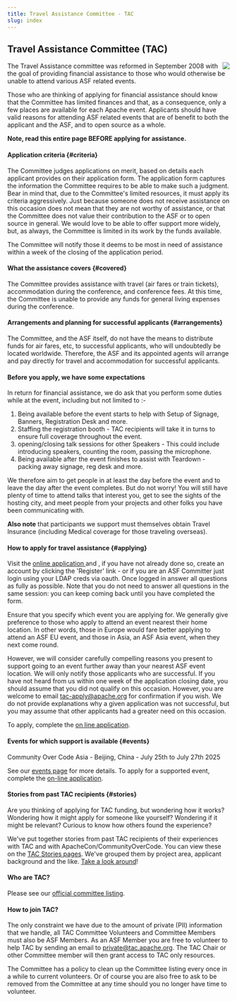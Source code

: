 ```yaml
---
title: Travel Assistance Committee - TAC
slug: index
---
```


## Travel Assistance Committee (TAC)

<div class="jumbotron">
<a href="https://www.apache.org/events/current-event.html"><img src="https://www.apache.org/events/current-event-125x125.png" style="float: right;"/></a>

The Travel Assistance committee was reformed in September 2008 with the goal of providing financial assistance to those who would otherwise be unable to attend various ASF related events.

Those who are thinking of applying for financial assistance should know that the Committee has limited finances and that, as a consequence, only a few places are available for each Apache event.
Applicants should have valid reasons for attending ASF related events that are of benefit to both the applicant and the ASF, and to open source as a whole.

**Note, read this entire page BEFORE applying for assistance.**

</div>

<a name="Index-Startingpoints"></a>

#### Application criteria  {#criteria}

The Committee judges applications on merit, based on details each applicant provides on their application form.
The application form captures the information the Committee requires to be able to make such a judgment.
Bear in mind that, due to the Committee's limited resources, it must apply its criteria aggressively.
Just because someone does not receive assistance
on this occasion does not mean that they are not worthy of assistance, or
that the Committee does not value their contribution to the ASF or to open
source in general.
We would love to be able to offer support more widely,
but, as always, the Committee is limited in its work by the funds available.

The Committee will notify those it deems to be most in need of assistance within a week of the closing of the application period.

#### What the assistance covers  {#covered}

The Committee provides assistance with travel (air fares or train tickets), accommodation during the conference, and conference fees.
At this time, the Committee is unable to provide any funds for general living expenses during the conference.

#### Arrangements and planning for successful applicants  {#arrangements}

The Committee, and the ASF itself, do not have the means to distribute funds for air fares, etc, to successful applicants, who will undoubtedly be located worldwide.
Therefore, the ASF and its appointed agents will arrange and pay directly for travel and accommodation for successful applicants.

#### Before you apply, we have some expectations

In return for financial assistance, we do ask that you perform some duties while at the event, including but not limited to :-

1. Being available before the event starts to help with Setup of Signage, Banners, Registration Desk and more.
2. Staffing the registration booth - TAC recipients will take it in turns to ensure full coverage throughout the event.
3. opening/closing talk sessions for other Speakers - This could include introducing speakers, counting the room, passing the microphone.
4. Being available after the event finishes to assist with Teardown - packing away signage, reg desk and more.

We therefore aim to get people in at least the day before the event and to leave the day after the event completes.
But do not worry! You will still have plenty of time to attend talks that interest you, get to see the sights of the hosting city, and meet people from your
projects and other folks you have been communicating with.

**Also note** that participants we support must themselves obtain Travel Insurance (including Medical coverage for those traveling overseas).

#### How to apply for travel assistance  {#applying}

Visit the  [online application ](https://tac-apply.apache.org/) and , if you have not already done so,
create an account by clicking the 'Register' link - or if you are an ASF Committer just login using your LDAP creds via oauth.
Once logged in answer all questions as fully as possible.
Note that you do not need to answer all questions in the same session: you can keep coming back until you have completed the form.

Ensure that you specify which event you are applying for.
We generally give preference to those who apply to attend an event nearest their home location.
In other words, those in Europe would fare better applying to attend an ASF EU event, and those in Asia, an ASF Asia event, when they next come round.

However, we will consider carefully compelling reasons you present to support going to an event further away than your nearest ASF event location. 
We will only notify those applicants who are successful.
If you have not heard from us within one week of the application closing date, you should assume that you did not qualify on this occasion.
However, you are welcome to email tac-apply@apache.org for confirmation if you wish.
We do not provide explanations why a given application was not successful, but you may assume that other applicants had a greater need on this occasion.

To apply, complete the [on line application](https://tac-apply.apache.org/).

#### Events for which support is available  {#events}

Community Over Code Asia - Beijing, China - July 25th to July 27th 2025

See our [events page](/events/current.html) for more details. 
To apply for a supported event, complete the [on-line application](https://tac-apply.apache.org/).

#### Stories from past TAC recipients  {#stories}

Are you thinking of applying for TAC funding, but wondering how it works?
Wondering how it might apply for someone like yourself?
Wondering if it might be relevant?
Curious to know how others found the experience?

We've put together stories from past TAC recipients of their experiences with TAC and with ApacheCon/CommunityOverCode.
You can view these on the [TAC Stories pages](/stories/).
We've grouped them by project area, applicant background and the like.
[Take a look around](/stories/)!

#### Who are TAC?

Please see our [official committee listing](http://home.apache.org/phonebook.html?pmc=tac).

#### How to join TAC?

The only constraint we have due to the amount of private (PII) information that we handle, all TAC Committee Volunteers 
and Committee Members must also be ASF Members. As an ASF Member you are free to volunteer to help TAC by sending an 
email to private@tac.apache.org. The TAC Chair or other Committee member will then grant access to TAC only resources.

The Committee has a policy to clean up the Committee listing every once in a while to current volunteers. Or of course
you are also free to ask to be removed from the Committee at any time should you no longer have time to volunteer.


